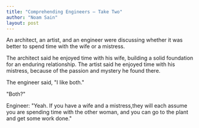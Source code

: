 ```yaml
---
title: "Comprehending Engineers — Take Two"
author: "Noam Sain"
layout: post
---
```


An architect, an artist, and an engineer were discussing whether it was better to spend time with the wife or a mistress.

The architect said he enjoyed time with his wife, building a solid foundation for an enduring relationship. The artist said he enjoyed time with his mistress, because of the passion and mystery he found there.

The engineer said, "I like both."

"Both?"

Engineer: "Yeah. If you have a wife and a mistress,they will each assume you are spending time with the other woman, and you can go to the plant and get some work done."
